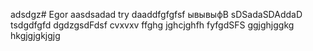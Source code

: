 adsdgz# Egor
aasdsadad
try
daaddfgfgfsf
ывывыфВ
sDSadaSDAddaD
tsdgdfgfd
dgdzgsdFdsf
cvxvxv
ffghg
jghcjghfh
fyfgdSFS
ggjghjggkg
hkgjgjgkjgjg
